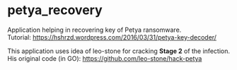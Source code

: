 # petya_recovery
Application helping in recovering key of Petya ransomware. <br/>
Tutorial: https://hshrzd.wordpress.com/2016/03/31/petya-key-decoder/

This application uses idea of leo-stone for cracking <b>Stage 2</b> of the infection.<br/>
His original code (in GO): https://github.com/leo-stone/hack-petya
